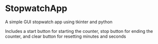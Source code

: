 # StopwatchApp
A simple GUI stopwatch app using tkinter and python

Includes a start button for starting the counter, stop button for ending the counter, and clear button for resetting minutes and seconds
